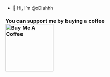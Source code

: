 - 👋 Hi, I’m @xDishhh

### You can support me by buying a coffee <br> <a href="https://bmc.link/xDishhh" target="_blank"><img src="https://cdn.buymeacoffee.com/buttons/v2/default-yellow.png" alt="Buy Me A Coffee" width="150" ></a>  
